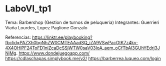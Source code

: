 # LaboVI_tp1
Tema: Barbershop (Gestion de turnos de peluqueria)
Integrantes: Guerrieri Viaña Lourdes, Lopez Paglione Gonzalo

Referencias:
https://linktr.ee/playbooking?fbclid=PAZXh0bgNhZW0CMTEAAadSQ_iZA9VSwPacOtK7z4kv-4X4OHlPF24ToFD1niZcaDcSSjWTW0saV03IoA_aem_oCfTbAl3GUhYEdrj3JNjMg.
https://www.dondejuegoapp.com/
https://cdlaschapas.simplybook.me/v2/
https://barberrea.luqueo.com/login
